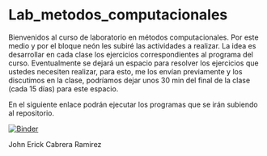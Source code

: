 # Lab_metodos_computacionales

Bienvenidos al curso de laboratorio en métodos computacionales. Por este medio y por el bloque neón les subiré las actividades a realizar. La idea es desarrollar en cada clase los ejercicios correspondientes al programa del curso. Eventualmente se dejará un espacio para resolver los ejercicios que ustedes necesiten realizar, para esto, me los envían previamente y los discutimos en la clase, podríamos dejar unos 30 min del final de la clase (cada 15 días) para este espacio.

En el siguiente enlace podrán ejecutar los programas que se irán subiendo al repositorio.

[![Binder](https://mybinder.org/badge_logo.svg)](https://mybinder.org/v2/gh/jerck1/Lab_metodos_computacionales/HEAD)

John Erick Cabrera Ramirez
